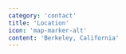 ```yaml
---
category: 'contact'
title: 'Location'
icon: 'map-marker-alt'
content: 'Berkeley, California'
---
```

